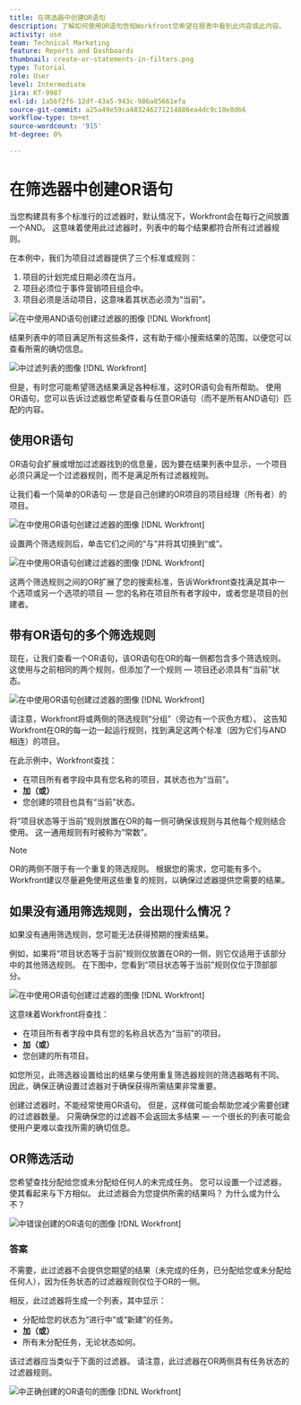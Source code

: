 ```yaml
---
title: 在筛选器中创建OR语句
description: 了解如何使用OR语句告知Workfront您希望在报表中看到此内容或此内容。
activity: use
team: Technical Marketing
feature: Reports and Dashboards
thumbnail: create-or-statements-in-filters.png
type: Tutorial
role: User
level: Intermediate
jira: KT-9987
exl-id: 1a56f2f6-12df-43a5-943c-986a85661efa
source-git-commit: a25a49e59ca483246271214886ea4dc9c10e8d66
workflow-type: tm+mt
source-wordcount: '915'
ht-degree: 0%

---
```


# 在筛选器中创建OR语句

当您构建具有多个标准行的过滤器时，默认情况下，Workfront会在每行之间放置一个AND。 这意味着使用此过滤器时，列表中的每个结果都符合所有过滤器规则。

在本例中，我们为项目过滤器提供了三个标准或规则：

1. 项目的计划完成日期必须在当月。
1. 项目必须位于事件营销项目组合中。
1. 项目必须是活动项目，这意味着其状态必须为“当前”。

![在中使用AND语句创建过滤器的图像 [!DNL Workfront]](assets/or-statement-1.png)

结果列表中的项目满足所有这些条件，这有助于缩小搜索结果的范围，以便您可以查看所需的确切信息。

![中过滤列表的图像 [!DNL Workfront]](assets/or-statement-2.png)

但是，有时您可能希望筛选结果满足各种标准，这时OR语句会有所帮助。 使用OR语句，您可以告诉过滤器您希望查看与任意OR语句（而不是所有AND语句）匹配的内容。

## 使用OR语句

OR语句会扩展或增加过滤器找到的信息量，因为要在结果列表中显示，一个项目必须只满足一个过滤器规则，而不是满足所有过滤器规则。

让我们看一个简单的OR语句 — 您是自己创建的OR项目的项目经理（所有者）的项目。

![在中使用OR语句创建过滤器的图像 [!DNL Workfront]](assets/or-statement-3.png)

设置两个筛选规则后，单击它们之间的“与”并将其切换到“或”。

![在中使用OR语句创建过滤器的图像 [!DNL Workfront]](assets/or-statement-4.png)

这两个筛选规则之间的OR扩展了您的搜索标准，告诉Workfront查找满足其中一个选项或另一个选项的项目 — 您的名称在项目所有者字段中，或者您是项目的创建者。

## 带有OR语句的多个筛选规则

现在，让我们查看一个OR语句，该OR语句在OR的每一侧都包含多个筛选规则。 这使用与之前相同的两个规则，但添加了一个规则 — 项目还必须具有“当前”状态。

![在中使用OR语句创建过滤器的图像 [!DNL Workfront]](assets/or-statement-5.png)

请注意，Workfront将或两侧的筛选规则“分组”（旁边有一个灰色方框）。 这告知Workfront在OR的每一边一起运行规则，找到满足这两个标准（因为它们与AND相连）的项目。

在此示例中，Workfront查找：

* 在项目所有者字段中具有您名称的项目，其状态也为“当前”。
* **加（或）**
* 您创建的项目也具有“当前”状态。

将“项目状态等于当前”规则放置在OR的每一侧可确保该规则与其他每个规则结合使用。 这一通用规则有时被称为“常数”。

>[!NOTE]
>
>OR的两侧不限于有一个重复的筛选规则。 根据您的需求，您可能有多个。 Workfront建议尽量避免使用这些重复的规则，以确保过滤器提供您需要的结果。

## 如果没有通用筛选规则，会出现什么情况？

如果没有通用筛选规则，您可能无法获得预期的搜索结果。

例如，如果将“项目状态等于当前”规则仅放置在OR的一侧，则它仅适用于该部分中的其他筛选规则。 在下图中，您看到“项目状态等于当前”规则仅位于顶部部分。

![在中使用OR语句创建过滤器的图像 [!DNL Workfront]](assets/or-statement-6.png)

这意味着Workfront将查找：

* 在项目所有者字段中具有您的名称且状态为“当前”的项目。
* **加（或）**
* 您创建的所有项目。

如您所见，此筛选器设置给出的结果与使用重复筛选器规则的筛选器略有不同。 因此，确保正确设置过滤器对于确保获得所需结果非常重要。

创建过滤器时，不能经常使用OR语句。 但是，这样做可能会帮助您减少需要创建的过滤器数量。 只需确保您的过滤器不会返回太多结果 — 一个很长的列表可能会使用户更难以查找所需的确切信息。

## OR筛选活动

您希望查找分配给您或未分配给任何人的未完成任务。 您可以设置一个过滤器，使其看起来与下方相似。 此过滤器会为您提供所需的结果吗？ 为什么或为什么不？

![中错误创建的OR语句的图像 [!DNL Workfront]](assets/or-statement-your-turn-1.png)

### 答案

不需要，此过滤器不会提供您期望的结果（未完成的任务，已分配给您或未分配给任何人），因为任务状态的过滤器规则仅位于OR的一侧。

相反，此过滤器将生成一个列表，其中显示：

* 分配给您的状态为“进行中”或“新建”的任务。
* **加（或）**
* 所有未分配任务，无论状态如何。

该过滤器应当类似于下面的过滤器。 请注意，此过滤器在OR两侧具有任务状态的过滤器规则。

![中正确创建的OR语句的图像 [!DNL Workfront]](assets/or-statement-your-turn-2.png)
